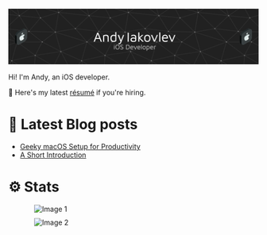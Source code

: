 ![Header](./resources/header.png)

Hi! I'm Andy, an iOS developer.

📑 Here's my latest [résumé](https://drive.proton.me/urls/A4Y493VZVC#98dDNvhDHphZ) if you're hiring.

# 📖 Latest Blog posts

<!-- QSTRND_FEED:START -->
- [Geeky macOS Setup for Productivity](https://qstrnd.github.io/posts/geeky-macos-setup-for-productivity/)
- [A Short Introduction](https://qstrnd.github.io/posts/why-i-write-this-blog/)
<!-- QSTRND_FEED:END -->

# ⚙️ Stats

<div style="display: flex; flex-direction: column; align-items: center; gap: 10px;">
  <img src="https://github-readme-stats.vercel.app/api/top-langs/?username=qstrnd&layout=compact&theme=dark" 
       alt="Image 1" 
       style="max-width: 100%; height: auto; width: 400px;">
  <img src="https://leetcard.jacoblin.cool/qstrnd1" 
       alt="Image 2" 
       style="max-width: 100%; height: auto; width: 400px;">
</div>